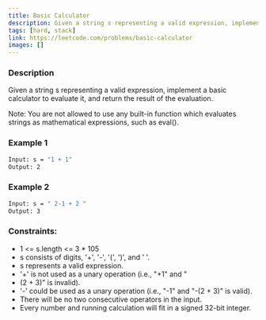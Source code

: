 ```yaml
---
title: Basic Calculator
description: Given a string s representing a valid expression, implement a basic calculator to evaluate it, and return the result of the evaluation.
tags: [hard, stack]
link: https://leetcode.com/problems/basic-calculator
images: []
---
```


### Description

Given a string s representing a valid expression, implement a basic calculator to evaluate it, and return the result of the evaluation.

Note: You are not allowed to use any built-in function which evaluates strings as mathematical expressions, such as eval().

 

### Example 1

```bash
Input: s = "1 + 1"
Output: 2
```

### Example 2

```bash
Input: s = " 2-1 + 2 "
Output: 3
```

### Constraints:

- 1 <= s.length <= 3 * 105
- s consists of digits, '+', '-', '(', ')', and ' '.
- s represents a valid expression.
- '+' is not used as a unary operation (i.e., "+1" and "
- (2 + 3)" is invalid).
- '-' could be used as a unary operation (i.e., "-1" and "-(2 + 3)" is valid).
- There will be no two consecutive operators in the input.
- Every number and running calculation will fit in a signed 32-bit integer.